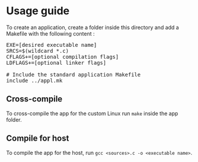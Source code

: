 # Usage guide

To create an application, create a folder inside this directory and add a Makefile with the following content :

<pre>
EXE=[desired executable name]
SRCS=$(wildcard *.c)
CFLAGS+=[optional compilation flags]
LDFLAGS+=[optional linker flags]

# Include the standard application Makefile
include ../appl.mk
</pre>

## Cross-compile
To cross-compile the app for the custom Linux run `make` inside the app folder.

## Compile for host
To compile the app for the host, run `gcc <sources>.c -o <executable name>`.